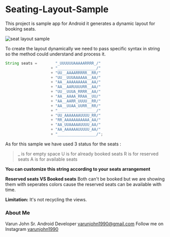 # Seating-Layout-Sample

This project is sample app for Android it generates a dynamic layout for booking seats.


![seat layout sample](https://user-images.githubusercontent.com/24667361/43626651-787094d2-9710-11e8-97c2-0ceb4db5b719.gif)

To create the layout dynamically we need to pass specific syntax in string so the method could understand and process it. 

```java
String seats =        "_UUUUUUAAAAARRRR_/"
                    + "_________________/"
                    + "UU__AAAARRRRR__RR/"
                    + "UU__UUUAAAAAA__AA/"
                    + "AA__AAAAAAAAA__AA/"
                    + "AA__AARUUUURR__AA/"
                    + "UU__UUUA_RRRR__AA/"
                    + "AA__AAAA_RRAA__UU/"
                    + "AA__AARR_UUUU__RR/"
                    + "AA__UUAA_UURR__RR/"
                    + "_________________/"
                    + "UU_AAAAAAAUUUU_RR/"
                    + "RR_AAAAAAAAAAA_AA/"
                    + "AA_UUAAAAAUUUU_AA/"
                    + "AA_AAAAAAUUUUU_AA/"
                    + "_________________/";
```
As for this sample we have used 3 status for the seats :

> _ is for empty space
> U is for already booked seats
> R is for reserved seats
> A is for available seats

**You can customize this string according to your seats arrangement**

**Reserved seats VS Booked seats**
Both can't be booked but we are showing them with seperates colors cause the reserved seats can be available with time.

**Limitation:**
It's not recycling the views.

### About Me
Varun John
Sr. Android Developer
varunjohn1990@gmail.com
Follow me on Instagram [varunjohn1990](https://www.instagram.com/varun.john.1990/)
